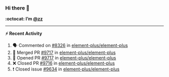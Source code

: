 ### Hi there 👋

**:octocat: I’m [@zz](https://github.com/holazz)**

---

**:zap: Recent Activity**

<!--START_SECTION:activity-->
1. 🗣 Commented on [#8326](https://github.com/element-plus/element-plus/issues/8326) in [element-plus/element-plus](https://github.com/element-plus/element-plus)
2. 🎉 Merged PR [#9717](https://github.com/element-plus/element-plus/pull/9717) in [element-plus/element-plus](https://github.com/element-plus/element-plus)
3. 💪 Opened PR [#9717](https://github.com/element-plus/element-plus/pull/9717) in [element-plus/element-plus](https://github.com/element-plus/element-plus)
4. ❌ Closed PR [#9716](https://github.com/element-plus/element-plus/pull/9716) in [element-plus/element-plus](https://github.com/element-plus/element-plus)
5. ❗️ Closed issue [#9634](https://github.com/element-plus/element-plus/issues/9634) in [element-plus/element-plus](https://github.com/element-plus/element-plus)
<!--END_SECTION:activity-->
